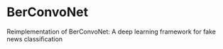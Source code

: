 # BerConvoNet
Reimplementation of BerConvoNet: A deep learning framework for fake news classification
